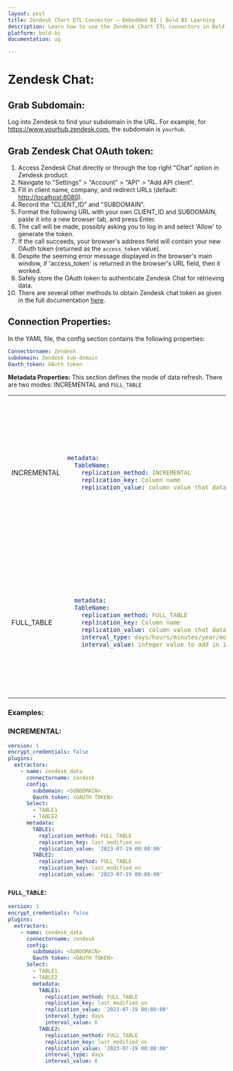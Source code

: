 ```yaml
---
layout: post
title: Zendesk Chart ETL Connector – Embedded BI | Bold BI Learning
description: Learn how to use the Zendesk Chart ETL connectors in Bold BI Enterprise Edition. Discover simple steps to integrate data smoothly and make the most of your analytics.
platform: bold-bi
documentation: ug

---
```


# Zendesk Chat:

## Grab Subdomain:
Log into Zendesk to find your subdomain in the URL. For example, for https://www.yourhub.zendesk.com, the subdomain is ``yourhub``.

## Grab Zendesk Chat OAuth token:
1. Access Zendesk Chat directly or through the top right "Chat" option in Zendesk product.
2. Navigate to "Settings" > "Account" > "API" > "Add API client".
3. Fill in client name, company, and redirect URLs (default: [http://localhost:8080](http://localhost:8080)).
4. Record the "CLIENT_ID" and "SUBDOMAIN".
5. Format the following URL with your own CLIENT_ID and SUBDOMAIN, paste it into a new browser tab, and press Enter.
6. The call will be made, possibly asking you to log in and select 'Allow' to generate the token.
7. If the call succeeds, your browser's address field will contain your new OAuth token (returned as the `access_token` value).
8. Despite the seeming error message displayed in the browser's main window, if 'access_token' is returned in the browser's URL field, then it worked.
9. Safely store the OAuth token to authenticate Zendesk Chat for retrieving data.
10. There are several other methods to obtain Zendesk chat token as given in the full documentation [here](https://developer.zendesk.com/rest_api/docs/chat/introduction).

## Connection Properties:
In the YAML file, the config section contains the following properties:

```yaml
Connectorname: Zendesk
subdomain: Zendesk sub-domain
Oauth_token: OAuth token

```
**Metadata Properties:**
This section defines the mode of data refresh. There are two modes: INCREMENTAL and ``FULL_TABLE``


<table>
    <tr>
        <td></td>
        <td></td>
        <td></td>
    </tr>
    <tr>
        <td>INCREMENTAL</td>
        <td>

```yaml
metadata:
  TableName:
    replication_method: INCREMENTAL
    replication_key: Column name
    replication_value: column value that data starts from
```
</td>
        <td>This mode fetches data from the date column mentioned in replication_key from the start date as mentioned in replication_value. Once it is scheduled, replication_value is updated automatically from the imported data.</td>
    </tr>
    <tr>
        <td>FULL_TABLE</td>
        <td>

```yaml
  metadata:
  TableName:
    replication_method: FULL_TABLE
    replication_key: Column name
    replication_value: column value that data starts from
    interval_type: days/hours/minutes/year/month
    interval_value: integer value to add in interval type

```
</td>
        <td>This mode fetches data from the date column mentioned in replication_key from the start date as mentioned in replication_value. Once it is scheduled, replication_value is updated automatically from the imported data.</td>
    </tr>
</table>

### Examples:
### INCREMENTAL:

```yaml
version: 1
encrypt_credentials: false
plugins:
  extractors:
    - name: zendesk_data
      connectorname: zendesk
      config:
        subdomain: <SUBDOMAIN>
        Oauth token: <OAUTH TOKEN>
      Select:
        - TABLE1
        - TABLE2
      metadata:
        TABLE1:
          replication_method: FULL_TABLE
          replication_key: last_modified_on
          replication_value: '2023-07-19 00:00:00'
        TABLE2:
          replication_method: FULL_TABLE
          replication_key: last_modified_on
          replication_value: '2023-07-19 00:00:00'
```

### ``FULL_TABLE``:
```yaml
version: 1
encrypt_credentials: false
plugins:
  extractors:
    - name: zendesk_data
      connectorname: zendesk
      config:
        subdomain: <SUBDOMAIN>
        Oauth token: <OAUTH TOKEN>
      Select:
        - TABLE1
        - TABLE2
        metadata:
          TABLE1:
            replication_method: FULL_TABLE
            replication_key: last_modified_on
            replication_value: '2023-07-19 00:00:00'
            interval_type: days
            interval_value: 6
          TABLE2:
            replication_method: FULL_TABLE
            replication_key: last_modified_on
            replication_value: '2023-07-19 00:00:00'
            interval_type: days
            interval_value: 6
```